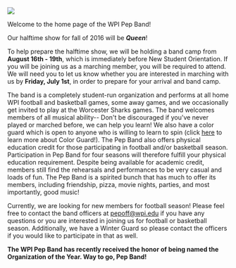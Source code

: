 
<img src="img/vintage pep.jpeg" class="img-responsive pull-right" />

Welcome to the home page of the WPI Pep Band!

Our halftime show for fall of 2016 will be ***Queen***!

To help prepare the halftime show, we will be holding a band camp from **August 16th - 19th**, which is immediately before New Student Orientation. If you will be joining us as a marching member, you will be required to attend. We will need you to let us know whether you are interested in marching with us by **Friday, July 1st**, in order to prepare for your arrival and band camp.

The band is a completely student-run organization and performs at all home WPI football and basketball games, some away games, and we occasionally get invited to play at the Worcester Sharks games. The band welcomes members of all musical ability-- Don't be discouraged if you've never played or marched before, we can help you learn! We also have a color guard which is open to anyone who is willing to learn to spin (click [here](Color%20Guard) to learn more about Color Guard!). The Pep Band also offers physical education credit for those participating in football and/or basketball season. Participation in Pep Band for four seasons will therefore fulfill your physical education requirement. Despite being available for academic credit, members still find the rehearsals and performances to be very casual and loads of fun. The Pep Band is a spirited bunch that has much to offer its members, including friendship, pizza, movie nights, parties, and most importantly, good music!

Currently, we are looking for new members for football season! Please feel free to contact the band officers at [pepoff@wpi.edu](mailto:pepoff@wpi.edu) if you have any questions or you are interested in joining us for football or basketball season. Additionally, we have a Winter Guard so please contact the officers if you would like to participate in that as well.

<b>The WPI Pep Band has recently received the honor of being named the Organization of the Year. Way to go, Pep Band!</b>

